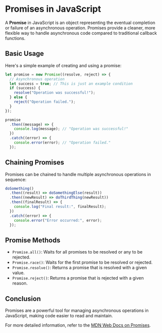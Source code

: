 # Promises in JavaScript

A **Promise** in JavaScript is an object representing the eventual completion or failure of an asynchronous operation. Promises provide a cleaner, more flexible way to handle asynchronous code compared to traditional callback functions.

## Basic Usage

Here's a simple example of creating and using a promise:

```javascript
let promise = new Promise((resolve, reject) => {
  // Asynchronous operation
  let success = true; // This is just an example condition
  if (success) {
    resolve("Operation was successful!");
  } else {
    reject("Operation failed.");
  }
});

promise
  .then((message) => {
    console.log(message); // "Operation was successful!"
  })
  .catch((error) => {
    console.error(error); // "Operation failed."
  });
```

## Chaining Promises

Promises can be chained to handle multiple asynchronous operations in sequence:

```javascript
doSomething()
  .then((result) => doSomethingElse(result))
  .then((newResult) => doThirdThing(newResult))
  .then((finalResult) => {
    console.log("Final result:", finalResult);
  })
  .catch((error) => {
    console.error("Error occurred:", error);
  });
```

## Promise Methods

- `Promise.all()`: Waits for all promises to be resolved or any to be rejected.
- `Promise.race()`: Waits for the first promise to be resolved or rejected.
- `Promise.resolve()`: Returns a promise that is resolved with a given value.
- `Promise.reject()`: Returns a promise that is rejected with a given reason.

## Conclusion

Promises are a powerful tool for managing asynchronous operations in JavaScript, making code easier to read and maintain.

For more detailed information, refer to the [MDN Web Docs on Promises](https://developer.mozilla.org/en-US/docs/Web/JavaScript/Reference/Global_Objects/Promise).
